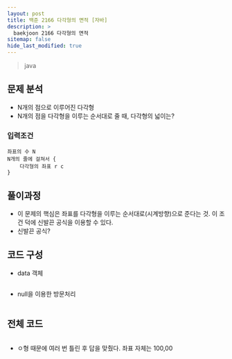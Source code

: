 ```yaml
---
layout: post
title: 백준 2166 다각형의 면적 [자바]
description: >
  baekjoon 2166 다각형의 면적
sitemap: false
hide_last_modified: true
---
```


> java

## 문제 분석

- N개의 점으로 이루어진 다각형
- N개의 점을 다각형을 이루는 순서대로 줄 때, 다각형의 넓이는?



### 입력조건

```
좌표의 수 N
N개의 줄에 걸쳐서 {
	다각형의 좌표 r c
}
```



## 풀이과정

- 이 문제의 핵심은 좌표를 다각형을 이루는 순서대로(시계방향)으로 준다는 것.
  이 조건 덕에 신발끈 공식을 이용할 수 있다.
- 신발끈 공식?

## 코드 구성

- data 객체

  ```java
  
  ```
  
- null을 이용한 방문처리

  ```java
  
  ```
  
  



## 전체 코드

```java

```



- ㅇ형 때문에 여러 번 틀린 후 답을 맞췄다. 좌표 자체는 100,00
